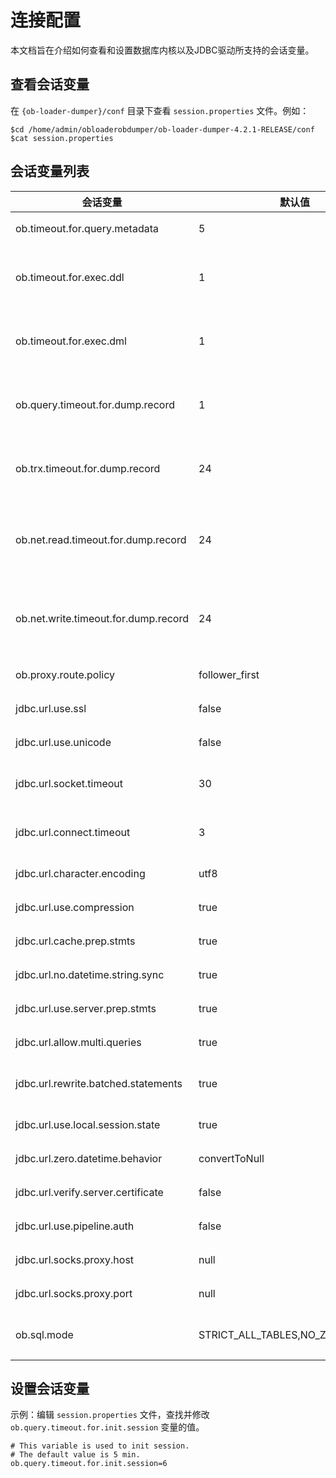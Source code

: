 # 连接配置

本文档旨在介绍如何查看和设置数据库内核以及JDBC驱动所支持的会话变量。

## 查看会话变量

在 `{ob-loader-dumper}/conf` 目录下查看 `session.properties` 文件。例如：

```shell
$cd /home/admin/obloaderobdumper/ob-loader-dumper-4.2.1-RELEASE/conf
$cat session.properties
```

## 会话变量列表

|         会话变量    |  默认值   |  说明 |
|-----------------|---------|---------|
| ob.timeout.for.query.metadata   | 5 | 该变量用于查询元数据的超时时间。默认单位：分钟。         |
|  ob.timeout.for.exec.ddl  | 1 | 该变量用于执行 DDL 语句的查询超时时间。所设置的超时时间不可超过 60 分钟。默认单位：分钟。         |
|  ob.timeout.for.exec.dml  | 1 | 该变量用于执行 DML 语句的查询超时时间。所设置的超时时间不可超过 24 小时。默认单位：小时。         |
|  ob.query.timeout.for.dump.record  | 1 | 该变量用于导出记录的查询超时时间。所设置的超时时间不可超过 24 小时。默认单位：小时。         |
| ob.trx.timeout.for.dump.record | 24 | 该变量用于导出记录的事务超时时间。所设置的超时时间不可超过 24 小时。 默认单位：小时。       |
| ob.net.read.timeout.for.dump.record| 24 | 该变量用于导出记录的网络读取超时时间。该记录支持 CSV, CUT, SQL 格式。所设置的超时时间不可超过 24 小时。默认单位：小时。       |
| ob.net.write.timeout.for.dump.record| 24 | 该变量用于导出记录的网络写入超时时间。该记录支持 CSV, CUT, SQL 格式。所设置的超时时间不可超过 24 小时。默认单位：小时。       |
| ob.proxy.route.policy | follower_first | 该变量用于设置会话变量 ob_proxy_route_policy。 |
| jdbc.url.use.ssl | false | 该变量用于设置会话变量 jdbc url 选项的 use.ssl。 |
| jdbc.url.use.unicode | false | 该变量用于设置 jdbc url 选项的 useUnicode。       |
|jdbc.url.socket.timeout | 30 | 该变量用于设置 jdbc url 选项的 socketTimeout。 默认单位：分钟。       |
|  jdbc.url.connect.timeout| 3 | 该变量用于设置 jdbc url 选项的 connectTimeout。 默认单位：分钟。       |
| jdbc.url.character.encoding | utf8 | 该变量用于设置 jdbc url 选项的 characterEncoding。       |
|jdbc.url.use.compression  | true | 该变量用于设置 jdbc url 选项的 useCompression。      |
|jdbc.url.cache.prep.stmts|true|该变量用于设置 jdbc url 选项的 cachePrepStmts。|
|jdbc.url.no.datetime.string.sync|true|该变量用于设置 jdbc url 选项的 noDatetimeStringSync。|
|jdbc.url.use.server.prep.stmts|true|该变量用于设置 jdbc url 选项的 useServerPrepStmts。|
|jdbc.url.allow.multi.queries|true|该变量用于设置 jdbc url 选项的 allowMultiQueries。|
|jdbc.url.rewrite.batched.statements|true|该变量用于设置 jdbc url 选项的 rewriteBatchedStatements。|
|jdbc.url.use.local.session.state|true|该变量用于设置 jdbc url 选项的 useLocalSessionState。|
|jdbc.url.zero.datetime.behavior|convertToNull|该变量用于设置 jdbc url 选项的 zeroDateTimeBehavior。|
|jdbc.url.verify.server.certificate|false|该变量用于设置 jdbc url 选项的 verifyServerCertificate。|
|jdbc.url.use.pipeline.auth|false|该变量用于设置 jdbc url 选项的 usePipelineAuth。|
|jdbc.url.socks.proxy.host|null|该变量用于设置 jdbc url 选项的 socketProxyHost。|
|jdbc.url.socks.proxy.port|null|该变量用于设置 jdbc url 选项的 socketProxyPort。|
|ob.sql.mode|STRICT_ALL_TABLES,NO_ZERO_IN_DATE|该变量用于设置 OceanBase MySQL 模式下的 sql_mode 选项。|

## 设置会话变量

示例：编辑 `session.properties` 文件，查找并修改 `ob.query.timeout.for.init.session` 变量的值。

```shell
# This variable is used to init session.
# The default value is 5 min.
ob.query.timeout.for.init.session=6
```